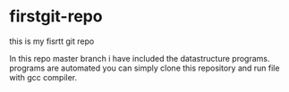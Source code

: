 # firstgit-repo
this is my fisrtt git repo

In this repo master branch i have included the datastructure programs. programs are automated you can simply clone this repository and run file with gcc compiler.
